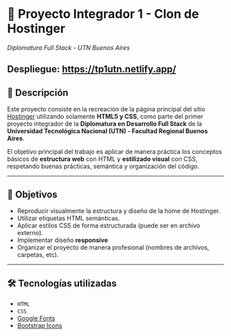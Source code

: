 # 🧱 Proyecto Integrador 1 - Clon de Hostinger  
*Diplomatura Full Stack - UTN Buenos Aires*


## Despliegue: https://tp1utn.netlify.app/

## 📌 Descripción

Este proyecto consiste en la recreación de la página principal del sitio [Hostinger](https://www.hostinger.com/) utilizando solamente **HTML5 y CSS**, como parte del primer proyecto integrador de la **Diplomatura en Desarrollo Full Stack** de la **Universidad Tecnológica Nacional (UTN) - Facultad Regional Buenos Aires**.

El objetivo principal del trabajo es aplicar de manera práctica los conceptos básicos de **estructura web** con HTML y **estilizado visual** con CSS, respetando buenas prácticas, semántica y organización del código.

---

## 🎯 Objetivos

- Reproducir visualmente la estructura y diseño de la home de Hostinger.
- Utilizar etiquetas HTML semánticas.
- Aplicar estilos CSS de forma estructurada (puede ser en archivo externo).
- Implementar diseño **responsive** 
- Organizar el proyecto de manera profesional (nombres de archivos, carpetas, etc).

---

## 🛠️ Tecnologías utilizadas

- `HTML`
- `CSS`
- [Google Fonts](https://fonts.google.com/) 
- [Bootstrap Icons](https://icons.getbootstrap.com/)
